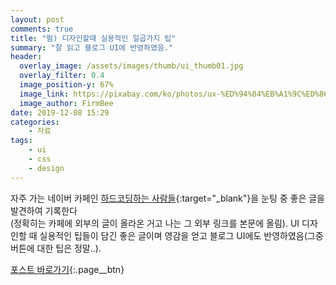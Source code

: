 ```yaml
---
layout: post
comments: true
title: "펌) 디자인할때 실용적인 일곱가지 팁"
summary: "잘 읽고 블로그 UI에 반영하였음."
header:
  overlay_image: /assets/images/thumb/ui_thumb01.jpg
  overlay_filter: 0.4
  image_position-y: 67%
  image_link: https://pixabay.com/ko/photos/ux-%ED%94%84%EB%A1%9C%ED%86%A0-%ED%83%80%EC%9E%85-%EB%94%94%EC%9E%90%EC%9D%B8-788002/
  image_author: FirmBee
date: 2019-12-08 15:29
categories:
    - 자료
tags:
    - ui
    - css
    - design
---
```

자주 가는 네이버 카페인 [하드코딩하는 사람들](https://cafe.naver.com/hacosa){:target="_blank"}을 눈팅 중 좋은 글을 발견하여 기록한다  
(정확히는 카페에 외부의 글이 올라온 거고 나는 그 외부 링크를 본문에 올림). UI 디자인할 때 실용적인 팁들이 담긴 좋은 글이며 영감을 얻고 블로그 UI에도 반영하였음(그중 버튼에 대한 팁은 정말..).

[포스트 바로가기](https://medium.com/@dan_kim/%EB%B2%88%EC%97%AD-%EB%94%94%EC%9E%90%EC%9D%B8%ED%95%A0%EB%95%8C-%EC%8B%A4%EC%9A%A9%EC%A0%81%EC%9D%B8-%EC%9D%BC%EA%B3%B1%EA%B0%80%EC%A7%80-%ED%8C%81-d60c61329e8b){:.page__btn}